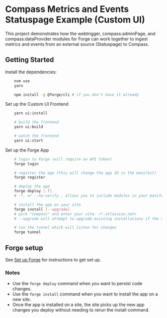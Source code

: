 # Compass Metrics and Events Statuspage Example (Custom UI)

This project demonstrates how the webtrigger, compass:adminPage, and compass:dataProvider modules for Forge can work together to ingest metrics and events from an external source (Statuspage) to Compass.

## Getting Started

Install the dependencies:

```bash
    nvm use
    yarn

    npm install -g @forge/cli # if you don't have it already
```

Set up the Custom UI Frontend

```bash
    yarn ui:install

    # build the frontend
    yarn ui:build

    # watch the frontend
    yarn ui:start
```

Set up the Forge App

```bash
    # login to Forge (will require an API token)
    forge login

    # register the app (this will change the app ID in the manifest)
    forge register

    # deploy the app
    forge deploy [-f]
    # -f, or --no-verify , allows you to include modules in your manifest that aren't officially published in Forge yet

    # install the app on your site
    forge install [--upgrade]
    # pick "Compass" and enter your site. <*.atlassian.net>
    # --upgrade will attempt to upgrade existing installations if the scopes or permissions have changed

    # run the tunnel which will listen for changes
    forge tunnel
```

## Forge setup

See [Set up Forge](https://developer.atlassian.com/platform/forge/set-up-forge/) for instructions to get set up.
### Notes

- Use the `forge deploy` command when you want to persist code changes.
- Use the `forge install` command when you want to install the app on a new site.
- Once the app is installed on a site, the site picks up the new app changes you deploy without needing to rerun the install command.



